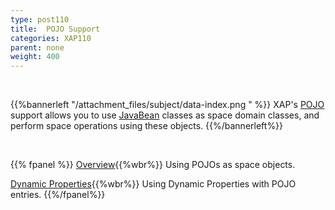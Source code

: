 ```yaml
---
type: post110
title:  POJO Support
categories: XAP110
parent: none
weight: 400
---
```


<br>

{{%bannerleft "/attachment_files/subject/data-index.png " %}}
XAP's [POJO](http://en.wikipedia.org/wiki/Plain_Old_Java_Object) support allows you to use [JavaBean](http://docs.oracle.com/javase/tutorial/javabeans/) classes as space domain classes, and perform space operations using these objects.
{{%/bannerleft%}}


<br>


{{% fpanel %}}
[Overview](./pojo-support.html){{%wbr%}}
Using POJOs as space objects.

[Dynamic Properties](./dynamic-properties.html){{%wbr%}}
Using Dynamic Properties with POJO entries.
{{%/fpanel%}}

